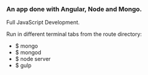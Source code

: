 ### An app done with Angular, Node and Mongo.

Full JavaScript Development.

Run in different terminal tabs from the route directory:

- $ mongo
- $ mongod
- $ node server
- $ gulp
